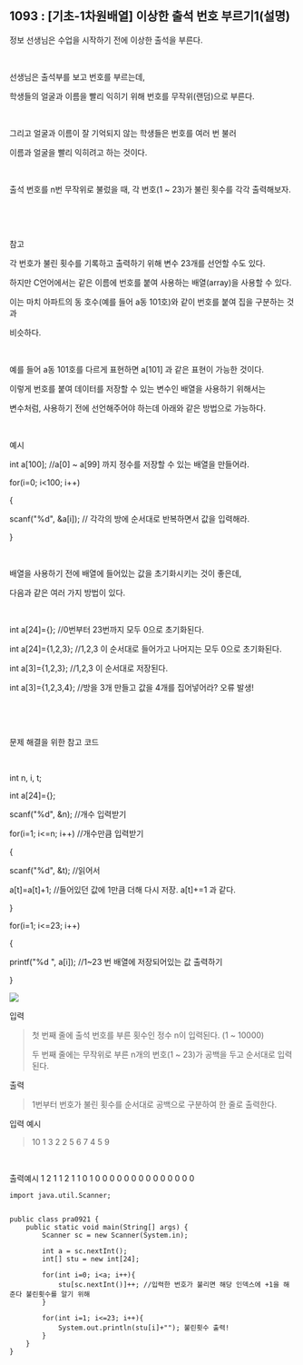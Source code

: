 ## 1093 : [기초-1차원배열] 이상한 출석 번호 부르기1(설명)

정보 선생님은 수업을 시작하기 전에 이상한 출석을 부른다.

​

선생님은 출석부를 보고 번호를 부르는데,

학생들의 얼굴과 이름을 빨리 익히기 위해 번호를 무작위(랜덤)으로 부른다.

​

그리고 얼굴과 이름이 잘 기억되지 않는 학생들은 번호를 여러 번 불러

이름과 얼굴을 빨리 익히려고 하는 것이다.

​

출석 번호를 n번 무작위로 불렀을 때, 각 번호(1 ~ 23)가 불린 횟수를 각각 출력해보자.

​

​

참고

각 번호가 불린 횟수를 기록하고 출력하기 위해 변수 23개를 선언할 수도 있다.

하지만 C언어에서는 같은 이름에 번호를 붙여 사용하는 배열(array)을 사용할 수 있다.

이는 마치 아파트의 동 호수(예를 들어 a동 101호)와 같이 번호를 붙여 집을 구분하는 것과

비슷하다.

​

예를 들어 a동 101호를 다르게 표현하면 a[101] 과 같은 표현이 가능한 것이다.

이렇게 번호를 붙여 데이터를 저장할 수 있는 변수인 배열을 사용하기 위해서는

변수처럼, 사용하기 전에 선언해주어야 하는데 아래와 같은 방법으로 가능하다.

​

예시

int a[100]; //a[0] ~ a[99] 까지 정수를 저장할 수 있는 배열을 만들어라.

for(i=0; i<100; i++)

{

scanf("%d", &a[i]); // 각각의 방에 순서대로 반복하면서 값을 입력해라.

}

​

배열을 사용하기 전에 배열에 들어있는 값을 초기화시키는 것이 좋은데,

다음과 같은 여러 가지 방법이 있다.

​

int a[24]={}; //0번부터 23번까지 모두 0으로 초기화된다.

int a[24]={1,2,3}; //1,2,3 이 순서대로 들어가고 나머지는 모두 0으로 초기화된다.

int a[3]={1,2,3}; //1,2,3 이 순서대로 저장된다.

int a[3]={1,2,3,4}; //방을 3개 만들고 값을 4개를 집어넣어라? 오류 발생!

​

​

문제 해결을 위한 참고 코드

​

int n, i, t;

int a[24]={};

scanf("%d", &n); //개수 입력받기

for(i=1; i<=n; i++) //개수만큼 입력받기

{

scanf("%d", &t); //읽어서

a[t]=a[t]+1; //들어있던 값에 1만큼 더해 다시 저장. a[t]+=1 과 같다.

}

for(i=1; i<=23; i++)

{

printf("%d ", a[i]); //1~23 번 배열에 저장되어있는 값 출력하기

}

<img src="https://codeup.kr/upload/pimg6209_1.png">








입력

>첫 번째 줄에 출석 번호를 부른 횟수인 정수 n이 입력된다. (1 ~ 10000)
> 
> 두 번째 줄에는 무작위로 부른 n개의 번호(1 ~ 23)가 공백을 두고 순서대로 입력된다.



출력

>1번부터 번호가 불린 횟수를 순서대로 공백으로 구분하여 한 줄로 출력한다.

입력 예시

>10 1 3 2 2 5 6 7 4 5 9

​


출력예시
1 2 1 1 2 1 1 0 1 0 0 0 0 0 0 0 0 0 0 0 0 0 0


```shell
import java.util.Scanner;


public class pra0921 {
    public static void main(String[] args) {
        Scanner sc = new Scanner(System.in);

        int a = sc.nextInt();
        int[] stu = new int[24];

        for(int i=0; i<a; i++){
            stu[sc.nextInt()]++; //입력한 번호가 불리면 해당 인덱스에 +1을 해준다 불린횟수를 알기 위해  
        }

        for(int i=1; i<=23; i++){
            System.out.println(stu[i]+""); 불린횟수 출력!
        }
    }
}
```
